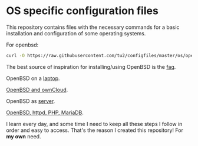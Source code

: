 # OS specific configuration files

This repository contains files with the necessary commands for a basic installation and configuration of some operating systems. 

For openbsd:

```bash
curl -O https://raw.githubusercontent.com/tu2/configfiles/master/os/openbsd.txt
```

The best source of inspiration for installing/using OpenBSD is the [faq](http://www.openbsd.org/faq/index.html).

OpenBSD on a [laptop](http://sohcahtoa.org.uk/openbsd.html).

[OpenBSD and ownCloud](https://homing-on-code.blogspot.co.uk/2015/03/puffy-in-cloud.html?m=1).

OpenBSD as [server](http://thecyberrecce.net/2017/01/15/secure-webservers-with-openbsd-6-0-setting-up-httpd-mariadb-and-php/).

[OpenBSD, httpd, PHP, MariaDB](https://www.rootbsd.net/kb/339/Installing-OpenBSDandsharp039s-httpd-server-MariaDB-PHP-56-on-OpenBSD-59.html).

I learn every day, and some time I need to keep all these steps I follow in order and easy to access. That's the reason I created this repository! For **my own** need.
